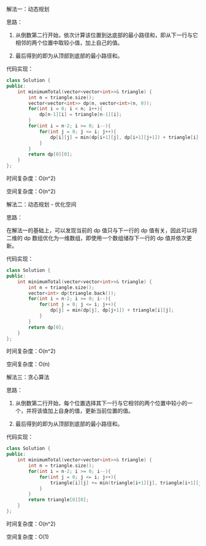 <!--
 * @Author: yowayimono
 * @Date: 2023-06-22 14:27:52
 * @LastEditors: yowayimono
 * @LastEditTime: 2023-06-22 14:38:40
 * @Description: nothing
-->
解法一：动态规划

思路：

1. 从倒数第二行开始，依次计算该位置到达底部的最小路径和，即从下一行与它相邻的两个位置中取较小值，加上自己的值。

2. 最后得到的即为从顶部到底部的最小路径和。

代码实现：
```cpp
class Solution {
public:
    int minimumTotal(vector<vector<int>>& triangle) {
        int n = triangle.size();
        vector<vector<int>> dp(n, vector<int>(n, 0));
        for(int i = 0; i < n; i++){
            dp[n-1][i] = triangle[n-1][i];
        }
        for(int i = n-2; i >= 0; i--){
            for(int j = 0; j <= i; j++){
                dp[i][j] = min(dp[i+1][j], dp[i+1][j+1]) + triangle[i][j];
            }
        }
        return dp[0][0];
    }
};
```
时间复杂度：O(n^2)

空间复杂度：O(n^2)

解法二：动态规划 - 优化空间

思路：

在解法一的基础上，可以发现当前的 dp 值只与下一行的 dp 值有关，因此可以将二维的 dp 数组优化为一维数组，即使用一个数组储存下一行的 dp 值并依次更新。

代码实现：
```cpp
class Solution {
public:
    int minimumTotal(vector<vector<int>>& triangle) {
        int n = triangle.size();
        vector<int> dp(triangle.back());
        for(int i = n-2; i >= 0; i--){
            for(int j = 0; j <= i; j++){
                dp[j] = min(dp[j], dp[j+1]) + triangle[i][j];
            }
        }
        return dp[0];
    }
};
```
时间复杂度：O(n^2)

空间复杂度：O(n)

解法三：贪心算法

思路：

1. 从倒数第二行开始，每个位置选择其下一行与它相邻的两个位置中较小的一个，并将该值加上自身的值，更新当前位置的值。

2. 最后得到的即为从顶部到底部的最小路径和。

代码实现：
```cpp
class Solution {
public:
    int minimumTotal(vector<vector<int>>& triangle) {
        int n = triangle.size();
        for(int i = n-2; i >= 0; i--){
            for(int j = 0; j <= i; j++){
                triangle[i][j] += min(triangle[i+1][j], triangle[i+1][j+1]);
            }
        }
        return triangle[0][0];
    }
};
```
时间复杂度：O(n^2)

空间复杂度：O(1)